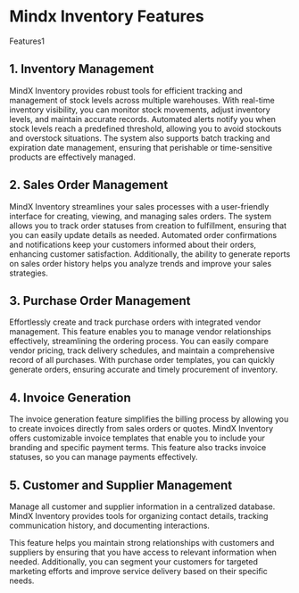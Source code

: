 # Mindx Inventory Features

Features1

## **1. Inventory Management**

MindX Inventory provides robust tools for efficient tracking and management of stock levels across multiple warehouses. With real-time inventory visibility, you can monitor stock movements, adjust inventory levels, and maintain accurate records. Automated alerts notify you when stock levels reach a predefined threshold, allowing you to avoid stockouts and overstock situations. The system also supports batch tracking and expiration date management, ensuring that perishable or time-sensitive products are effectively managed.

## **2. Sales Order Management**

MindX Inventory streamlines your sales processes with a user-friendly interface for creating, viewing, and managing sales orders. The system allows you to track order statuses from creation to fulfillment, ensuring that you can easily update details as needed. Automated order confirmations and notifications keep your customers informed about their orders, enhancing customer satisfaction. Additionally, the ability to generate reports on sales order history helps you analyze trends and improve your sales strategies.

## **3. Purchase Order Management**

Effortlessly create and track purchase orders with integrated vendor management. This feature enables you to manage vendor relationships effectively, streamlining the ordering process. You can easily compare vendor pricing, track delivery schedules, and maintain a comprehensive record of all purchases. With purchase order templates, you can quickly generate orders, ensuring accurate and timely procurement of inventory.

## **4. Invoice Generation**

The invoice generation feature simplifies the billing process by allowing you to create invoices directly from sales orders or quotes. MindX Inventory offers customizable invoice templates that enable you to include your branding and specific payment terms. This feature also tracks invoice statuses, so you can manage payments effectively.

## **5. Customer and Supplier Management**

Manage all customer and supplier information in a centralized database. MindX Inventory provides tools for organizing contact details, tracking communication history, and documenting interactions.

This feature helps you maintain strong relationships with customers and suppliers by ensuring that you have access to relevant information when needed. Additionally, you can segment your customers for targeted marketing efforts and improve service delivery based on their specific needs.
